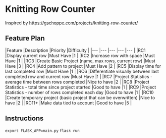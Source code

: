 # Knitting Row Counter
Inspired by https://gschoppe.com/projects/knitting-row-counter/

## Feature Plan
|Feature   |Description   |Priority   |Difficulty   |
|---   |---   |---   |---   |---   |
|RC1  |Display current row   |Must Have   |1   |
|RC2   |Increase row with space   |Must Have   |1   |
|RC3   |Create Basic Project (name, max rows, current row)   |Must Have   |3   |
|RC4   |Add pattern to project  |Must Have   |2   |
|RC5   |Display time for last completed row   |Must Have   |1   |
|RC6   |Differentiate visually between last completed row and current row   |Must Have   |1   |
|RC7   |Project Statistics - average time between rows completed  |Nice to have  |2   |
|RC8   |Project Statistics - total time since project started   |Good to have   |1   |
|RC9   |Project Statistics - number of rows completed each day   |Good to have   |1   |
|RC10   |Create temporary project (basic project that can be overwritten)   |Nice to have   |2   |
|RC11+   |Make data tied to account   |Good to have   |5   |

## Instructions
`export FLASK_APP=main.py`
`flask run`